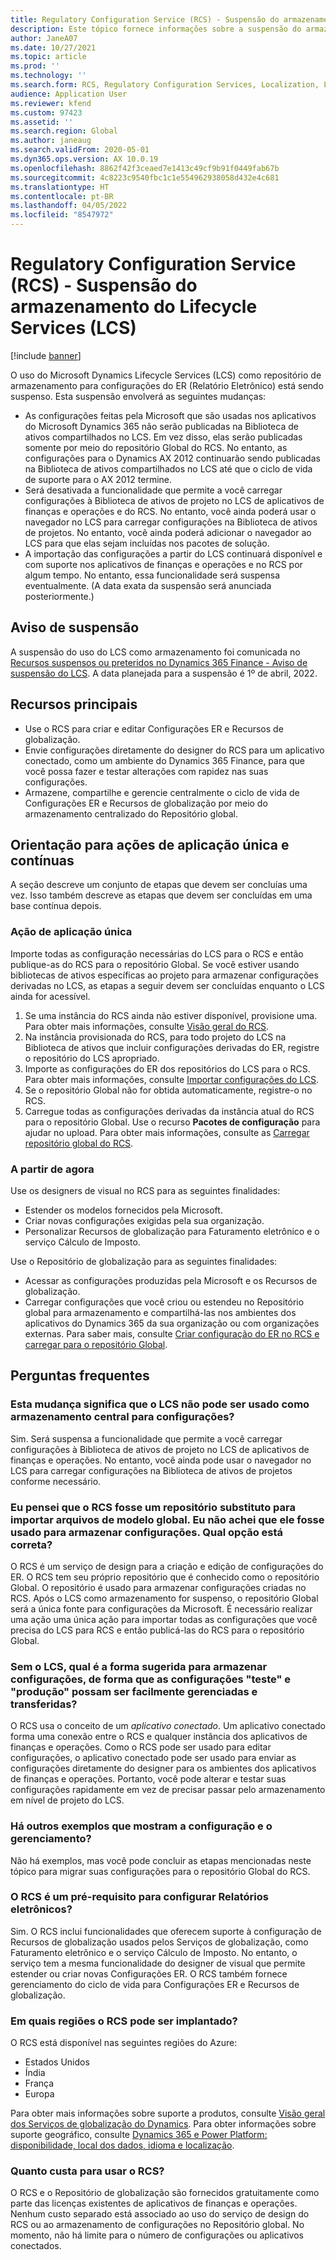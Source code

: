 ```yaml
---
title: Regulatory Configuration Service (RCS) - Suspensão do armazenamento do Lifecycle Services (LCS)
description: Este tópico fornece informações sobre a suspensão do armazenamento do Microsoft Dynamics Lifecycle Services (LCS) que foi planejada como parte da distribuição do repositório global do Regulatory Configuration Service (RCS).
author: JaneA07
ms.date: 10/27/2021
ms.topic: article
ms.prod: ''
ms.technology: ''
ms.search.form: RCS, Regulatory Configuration Services, Localization, LCS storage, LCS storage deprecation
audience: Application User
ms.reviewer: kfend
ms.custom: 97423
ms.assetid: ''
ms.search.region: Global
ms.author: janeaug
ms.search.validFrom: 2020-05-01
ms.dyn365.ops.version: AX 10.0.19
ms.openlocfilehash: 8862f42f3ceaed7e1413c49cf9b91f0449fab67b
ms.sourcegitcommit: 4c8223c9540fbc1c1e554962938058d432e4c681
ms.translationtype: HT
ms.contentlocale: pt-BR
ms.lasthandoff: 04/05/2022
ms.locfileid: "8547972"
---
```

# <a name="regulatory-configuration-service-rcs--lifecycle-services-lcs-storage-deprecation"></a>Regulatory Configuration Service (RCS) - Suspensão do armazenamento do Lifecycle Services (LCS)

[!include [banner](../includes/banner.md)]

O uso do Microsoft Dynamics Lifecycle Services (LCS) como repositório de armazenamento para configurações do ER (Relatório Eletrônico) está sendo suspenso. Esta suspensão envolverá as seguintes mudanças:

- As configurações feitas pela Microsoft que são usadas nos aplicativos do Microsoft Dynamics 365 não serão publicadas na Biblioteca de ativos compartilhados no LCS. Em vez disso, elas serão publicadas somente por meio do repositório Global do RCS. No entanto, as configurações para o Dynamics AX 2012 continuarão sendo publicadas na Biblioteca de ativos compartilhados no LCS até que o ciclo de vida de suporte para o AX 2012 termine.
- Será desativada a funcionalidade que permite a você carregar configurações à Biblioteca de ativos de projeto no LCS de aplicativos de finanças e operações e do RCS. No entanto, você ainda poderá usar o navegador no LCS para carregar configurações na Biblioteca de ativos de projetos. No entanto, você ainda poderá adicionar o navegador ao LCS para que elas sejam incluídas nos pacotes de solução.
- A importação das configurações a partir do LCS continuará disponível e com suporte nos aplicativos de finanças e operações e no RCS por algum tempo. No entanto, essa funcionalidade será suspensa eventualmente. (A data exata da suspensão será anunciada posteriormente.)

## <a name="deprecation-notice"></a>Aviso de suspensão

A suspensão do uso do LCS como armazenamento foi comunicada no [Recursos suspensos ou preteridos no Dynamics 365 Finance - Aviso de suspensão do LCS](../get-started/removed-deprecated-features-finance.md#features-removed-or-deprecated-in-the-finance-10017-release). A data planejada para a suspensão é 1º de abril, 2022.

## <a name="key-features"></a>Recursos principais

- Use o RCS para criar e editar Configurações ER e Recursos de globalização.
- Envie configurações diretamente do designer do RCS para um aplicativo conectado, como um ambiente do Dynamics 365 Finance, para que você possa fazer e testar alterações com rapidez nas suas configurações.
- Armazene, compartilhe e gerencie centralmente o ciclo de vida de Configurações ER e Recursos de globalização por meio do armazenamento centralizado do Repositório global.

## <a name="guidance-for-one-time-and-ongoing-actions"></a>Orientação para ações de aplicação única e contínuas

A seção descreve um conjunto de etapas que devem ser concluías uma vez. Isso também descreve as etapas que devem ser concluídas em uma base contínua depois.

### <a name="one-time-action"></a>Ação de aplicação única

Importe todas as configuração necessárias do LCS para o RCS e então publique-as do RCS para o repositório Global. Se você estiver usando bibliotecas de ativos específicas ao projeto para armazenar configurações derivadas no LCS, as etapas a seguir devem ser concluídas enquanto o LCS ainda for acessível.

1. Se uma instância do RCS ainda não estiver disponível, provisione uma. Para obter mais informações, consulte [Visão geral do RCS](rcs-overview.md).
2. Na instância provisionada do RCS, para todo projeto do LCS na Biblioteca de ativos que incluir configurações derivadas do ER, registre o repositório do LCS apropriado.
3. Importe as configurações do ER dos repositórios do LCS para o RCS. Para obter mais informações, consulte [Importar configurações do LCS](/dynamics365/fin-ops-core/dev-itpro/analytics/tasks/er-import-configuration-lifecycle-services).
4. Se o repositório Global não for obtida automaticamente, registre-o no RCS.
5. Carregue todas as configurações derivadas da instância atual do RCS para o repositório Global. Use o recurso **Pacotes de configuração** para ajudar no upload. Para obter mais informações, consulte as [Carregar repositório global do RCS](rcs-global-repo-upload.md).

### <a name="going-forward"></a>A partir de agora

Use os designers de visual no RCS para as seguintes finalidades:

- Estender os modelos fornecidos pela Microsoft.
- Criar novas configurações exigidas pela sua organização.
- Personalizar Recursos de globalização para Faturamento eletrônico e o serviço Cálculo de Imposto.

Use o Repositório de globalização para as seguintes finalidades:

- Acessar as configurações produzidas pela Microsoft e os Recursos de globalização.
- Carregar configurações que você criou ou estendeu no Repositório global para armazenamento e compartilhá-las nos ambientes dos aplicativos do Dynamics 365 da sua organização ou com organizações externas. Para saber mais, consulte [Criar configuração do ER no RCS e carregar para o repositório Global](rcs-global-repo-upload.md).

## <a name="frequently-asked-questions"></a>Perguntas frequentes

### <a name="does-this-change-mean-that-lcs-cant-be-used-as-central-storage-for-configurations"></a>Esta mudança significa que o LCS não pode ser usado como armazenamento central para configurações?

Sim. Será suspensa a funcionalidade que permite a você carregar configurações à Biblioteca de ativos de projeto no LCS de aplicativos de finanças e operações. No entanto, você ainda pode usar o navegador no LCS para carregar configurações na Biblioteca de ativos de projetos conforme necessário.

### <a name="i-thought-that-rcs-was-a-replacement-repository-for-importing-global-template-files-i-didnt-think-that-its-used-to-store-configurations-which-is-correct"></a>Eu pensei que o RCS fosse um repositório substituto para importar arquivos de modelo global. Eu não achei que ele fosse usado para armazenar configurações. Qual opção está correta?

O RCS é um serviço de design para a criação e edição de configurações do ER. O RCS tem seu próprio repositório que é conhecido como o repositório Global. O repositório é usado para armazenar configurações criadas no RCS. Após o LCS como armazenamento for suspenso, o repositório Global será a única fonte para configurações da Microsoft. É necessário realizar uma ação uma única ação para importar todas as configurações que você precisa do LCS para RCS e então publicá-las do RCS para o repositório Global.

### <a name="without-lcs-what-is-the-suggested-way-to-store-configurations-so-that-test-and-production-configurations-can-easily-be-managed-and-transferred"></a>Sem o LCS, qual é a forma sugerida para armazenar configurações, de forma que as configurações "teste" e "produção" possam ser facilmente gerenciadas e transferidas?

O RCS usa o conceito de um *aplicativo conectado*. Um aplicativo conectado forma uma conexão entre o RCS e qualquer instância dos aplicativos de finanças e operações. Como o RCS pode ser usado para editar configurações, o aplicativo conectado pode ser usado para enviar as configurações diretamente do designer para os ambientes dos aplicativos de finanças e operações. Portanto, você pode alterar e testar suas configurações rapidamente em vez de precisar passar pelo armazenamento em nível de projeto do LCS.

### <a name="are-there-any-examples-that-show-the-setup-and-management"></a>Há outros exemplos que mostram a configuração e o gerenciamento?

Não há exemplos, mas você pode concluir as etapas mencionadas neste tópico para migrar suas configurações para o repositório Global do RCS.

### <a name="is-rcs-a-prerequisite-to-configure-electronic-reporting"></a>O RCS é um pré-requisito para configurar Relatórios eletrônicos?

Sim. O RCS inclui funcionalidades que oferecem suporte à configuração de Recursos de globalização usados pelos Serviços de globalização, como Faturamento eletrônico e o serviço Cálculo de Imposto. No entanto, o serviço tem a mesma funcionalidade do designer de visual que permite estender ou criar novas Configurações ER. O RCS também fornece gerenciamento do ciclo de vida para Configurações ER e Recursos de globalização.

### <a name="which-regions-can-rcs-be-deployed-in"></a>Em quais regiões o RCS pode ser implantado?

O RCS está disponível nas seguintes regiões do Azure:

- Estados Unidos
- Índia
- França
- Europa

Para obter mais informações sobre suporte a produtos, consulte [Visão geral dos Serviços de globalização do Dynamics](globalization-services-overview.md). Para obter informações sobre suporte geográfico, consulte [Dynamics 365 e Power Platform: disponibilidade, local dos dados, idioma e localização](https://aka.ms/rcs/D365Productavailabilityguide).

### <a name="whats-the-cost-of-using-rcs"></a>Quanto custa para usar o RCS?

O RCS e o Repositório de globalização são fornecidos gratuitamente como parte das licenças existentes de aplicativos de finanças e operações. Nenhum custo separado está associado ao uso do serviço de design do RCS ou ao armazenamento de configurações no Repositório global. No momento, não há limite para o número de configurações ou aplicativos conectados.